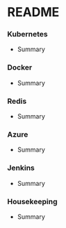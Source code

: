 ﻿# README #


### Kubernetes ###

* Summary

### Docker ###

* Summary

### Redis ### 

* Summary

### Azure ###

* Summary

### Jenkins ###

* Summary

### Housekeeping ###

* Summary
